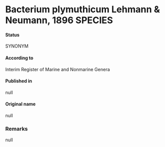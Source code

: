 # Bacterium plymuthicum Lehmann & Neumann, 1896 SPECIES

#### Status
SYNONYM

#### According to
Interim Register of Marine and Nonmarine Genera

#### Published in
null

#### Original name
null

### Remarks
null